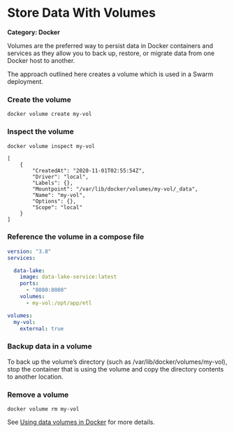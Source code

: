 # Store Data With Volumes

__Category: Docker__

Volumes are the preferred way to persist data in Docker containers and services as they allow you to back up, restore, or migrate data from one Docker host to another.

The approach outlined here creates a volume which is used in a Swarm deployment.

### Create the volume

```shell
docker volume create my-vol
```

### Inspect the volume

```shell
docker volume inspect my-vol

[
    {
        "CreatedAt": "2020-11-01T02:55:54Z",
        "Driver": "local",
        "Labels": {},
        "Mountpoint": "/var/lib/docker/volumes/my-vol/_data",
        "Name": "my-vol",
        "Options": {},
        "Scope": "local"
    }
]

```

### Reference the volume in a compose file

```yaml
version: "3.8"
services:

  data-lake:
    image: data-lake-service:latest
    ports:
      - "8080:8080"    
    volumes:
      - my-vol:/opt/app/etl

volumes:
  my-vol:
    external: true
```

### Backup data in a volume

To back up the volume’s directory (such as /var/lib/docker/volumes/my-vol), stop the container that is using the volume and copy the directory contents to another location.

### Remove a volume

```shell
docker volume rm my-vol
```

See [Using data volumes in Docker](https://docs.docker.com/storage/volumes/) for more details.

